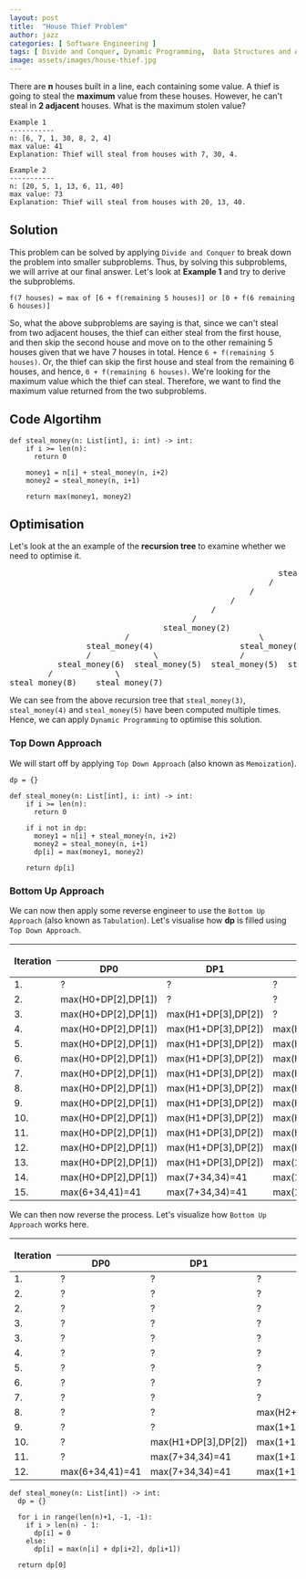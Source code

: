 ```yaml
---
layout: post
title:  "House Thief Problem"
author: jazz
categories: [ Software Engineering ]
tags: [ Divide and Conquer, Dynamic Programming,  Data Structures and Algorithm ]
image: assets/images/house-thief.jpg
---
```


There are **n** houses built in a line, each containing some value. A thief is going to steal the **maximum** value from these houses. However, he can't steal in **2 adjacent** houses. What is the maximum stolen value?

```text
Example 1
-----------
n: [6, 7, 1, 30, 8, 2, 4]
max value: 41
Explanation: Thief will steal from houses with 7, 30, 4.
```

```text
Example 2
-----------
n: [20, 5, 1, 13, 6, 11, 40]
max value: 73
Explanation: Thief will steal from houses with 20, 13, 40.
```

## Solution

This problem can be solved by applying `Divide and Conquer` to break down the problem into smaller subproblems. Thus, by solving this subproblems, we will arrive at our final answer. Let's look at **Example 1** and try to derive the subproblems.

```text
f(7 houses) = max of [6 + f(remaining 5 houses)] or [0 + f(6 remaining 6 houses)]
```

So, what the above subproblems are saying is that, since we can't steal from two adjacent houses, the thief can either steal from the first house, and then skip the second house and move on to the other remaining 5 houses given that we have 7 houses in total. Hence `6 + f(remaining 5 houses)`. Or, the thief can skip the first house and steal from the remaining 6 houses, and hence, `0 + f(remaining 6 houses)`. We're looking for the maximum value which the thief can steal. Therefore, we want to find the maximum value returned from the two subproblems.

## Code Algortihm

```py3
def steal_money(n: List[int], i: int) -> int:
    if i >= len(n):
      return 0

    money1 = n[i] + steal_money(n, i+2)
    money2 = steal_money(n, i+1)

    return max(money1, money2)
```

## Optimisation

Let's look at the an example of the **recursion tree** to examine whether we need to optimise it.

<pre class="p-5 text-white bg-dark">
                                                        steal_money(0)
                                                      /                 \
                                                  /                         \
                                              /                                 \
                                          /                                         \
                                      /                                                 \
                                steal_money(2)                                        steal_money(1)
                        /                           \                                 /             \
                steal_money(4)                  steal_money(3)                   steal_money(3)   steal_money(2)
                /             \                 /           \                    /            \
          steal_money(6)  steal_money(5)  steal_money(5)  steal_money(4)   steal_money(5)   steal_money(4)
        /             \
steal_money(8)    steal_money(7)
</pre>

We can see from the above recursion tree that `steal_money(3)`, `steal_money(4)` and `steal_money(5)` have been computed multiple times. Hence, we can apply `Dynamic Programming` to optimise this solution.

### Top Down Approach

We will start off by applying `Top Down Approach` (also known as `Memoization`).

```py3
dp = {}

def steal_money(n: List[int], i: int) -> int:
    if i >= len(n):
      return 0

    if i not in dp:
      money1 = n[i] + steal_money(n, i+2)
      money2 = steal_money(n, i+1)
      dp[i] = max(money1, money2)

    return dp[i]
```

### Bottom Up Approach

We can now then apply some reverse engineer to use the `Bottom Up Approach` (also known as `Tabulation`). Let's visualise how **dp** is filled using `Top Down Approach`.

<div class="table-responsive">
  <table class="table table-dark table-striped table-sm table-bordered">
    <thead>
      <tr>
        <th rowspan="2">Iteration</th>
        <th colspan="8">Steal Money</th>
      </tr>
      <tr>
        <th>DP0</th>
        <th>DP1</th>
        <th>DP2</th>
        <th>DP3</th>
        <th>DP4</th>
        <th>DP5</th>
        <th>DP6</th>
      </tr>
    </thead>
    <tbody>
      <tr>
        <td>1.</td>
        <td class="bg-danger">?</td>
        <td class="bg-danger">?</td>
        <td class="bg-danger">?</td>
        <td class="bg-danger">?</td>
        <td class="bg-danger">?</td>
        <td class="bg-danger">?</td>
        <td class="bg-danger">?</td>
      </tr>
      <tr>
        <td>2.</td>
        <td class="bg-warning">max(H0+DP[2],DP[1])</td>
        <td class="bg-danger">?</td>
        <td class="bg-danger">?</td>
        <td class="bg-danger">?</td>
        <td class="bg-danger">?</td>
        <td class="bg-danger">?</td>
        <td class="bg-danger">?</td>
      </tr>
      <tr>
        <td>3.</td>
        <td class="bg-warning">max(H0+DP[2],DP[1])</td>
        <td class="bg-warning">max(H1+DP[3],DP[2])</td>
        <td class="bg-danger">?</td>
        <td class="bg-danger">?</td>
        <td class="bg-danger">?</td>
        <td class="bg-danger">?</td>
        <td class="bg-danger">?</td>
      </tr>
      <tr>
        <td>4.</td>
        <td class="bg-warning">max(H0+DP[2],DP[1])</td>
        <td class="bg-warning">max(H1+DP[3],DP[2])</td>
        <td class="bg-warning">max(H2+DP[4],DP[3])</td>
        <td class="bg-danger">?</td>
        <td class="bg-danger">?</td>
        <td class="bg-danger">?</td>
        <td class="bg-danger">?</td>
      </tr>
      <tr>
        <td>5.</td>
        <td class="bg-warning">max(H0+DP[2],DP[1])</td>
        <td class="bg-warning">max(H1+DP[3],DP[2])</td>
        <td class="bg-warning">max(H2+DP[4],DP[3])</td>
        <td class="bg-warning">max(H3+DP[5],DP[4])</td>
        <td class="bg-danger">?</td>
        <td class="bg-danger">?</td>
        <td class="bg-danger">?</td>
      </tr>
      <tr>
        <td>6.</td>
        <td class="bg-warning">max(H0+DP[2],DP[1])</td>
        <td class="bg-warning">max(H1+DP[3],DP[2])</td>
        <td class="bg-warning">max(H2+DP[4],DP[3])</td>
        <td class="bg-warning">max(H3+DP[5],DP[4])</td>
        <td class="bg-warning">max(H4+DP[6],DP[5])</td>
        <td class="bg-danger">?</td>
        <td class="bg-danger">?</td>
      </tr>
      <tr>
        <td>7.</td>
        <td class="bg-warning">max(H0+DP[2],DP[1])</td>
        <td class="bg-warning">max(H1+DP[3],DP[2])</td>
        <td class="bg-warning">max(H2+DP[4],DP[3])</td>
        <td class="bg-warning">max(H3+DP[5],DP[4])</td>
        <td class="bg-warning">max(H4+DP[6],DP[5])</td>
        <td class="bg-warning">max(H5+DP[7],DP[6])</td>
        <td class="bg-danger">?</td>
      </tr>
      <tr>
        <td>8.</td>
        <td class="bg-warning">max(H0+DP[2],DP[1])</td>
        <td class="bg-warning">max(H1+DP[3],DP[2])</td>
        <td class="bg-warning">max(H2+DP[4],DP[3])</td>
        <td class="bg-warning">max(H3+DP[5],DP[4])</td>
        <td class="bg-warning">max(H4+DP[6],DP[5])</td>
        <td class="bg-warning">max(H5+DP[7],DP[6])</td>
        <td class="bg-warning">max(H6+DP[8],DP[7])</td>
      </tr>
       <tr>
        <td>9.</td>
        <td class="bg-warning">max(H0+DP[2],DP[1])</td>
        <td class="bg-warning">max(H1+DP[3],DP[2])</td>
        <td class="bg-warning">max(H2+DP[4],DP[3])</td>
        <td class="bg-warning">max(H3+DP[5],DP[4])</td>
        <td class="bg-warning">max(H4+DP[6],DP[5])</td>
        <td class="bg-warning">max(H5+DP[7],DP[6])</td>
        <td class="bg-success">max(4+0,0)=4</td>
      </tr>
      <tr>
        <td>10.</td>
        <td class="bg-warning">max(H0+DP[2],DP[1])</td>
        <td class="bg-warning">max(H1+DP[3],DP[2])</td>
        <td class="bg-warning">max(H2+DP[4],DP[3])</td>
        <td class="bg-warning">max(H3+DP[5],DP[4])</td>
        <td class="bg-warning">max(H4+DP[6],DP[5])</td>
        <td class="bg-success">max(2+0,4)=4</td>
        <td class="bg-success">max(4+0,0)=4</td>
      </tr>
      <tr>
        <td>11.</td>
        <td class="bg-warning">max(H0+DP[2],DP[1])</td>
        <td class="bg-warning">max(H1+DP[3],DP[2])</td>
        <td class="bg-warning">max(H2+DP[4],DP[3])</td>
        <td class="bg-warning">max(H3+DP[5],DP[4])</td>
        <td class="bg-success">max(8+4,4)=12</td>
        <td class="bg-success">max(2+0,4)=4</td>
        <td class="bg-success">max(4+0,0)=4</td>
      </tr>
      <tr>
        <td>12.</td>
        <td class="bg-warning">max(H0+DP[2],DP[1])</td>
        <td class="bg-warning">max(H1+DP[3],DP[2])</td>
        <td class="bg-warning">max(H2+DP[4],DP[3])</td>
        <td class="bg-success">max(30+4,12)=34</td>
        <td class="bg-success">max(8+4,4)=12</td>
        <td class="bg-success">max(2+0,4)=4</td>
        <td class="bg-success">max(4+0,0)=4</td>
      </tr>
      <tr>
        <td>13.</td>
        <td class="bg-warning">max(H0+DP[2],DP[1])</td>
        <td class="bg-warning">max(H1+DP[3],DP[2])</td>
        <td class="bg-success">max(1+12,34)=34</td>
        <td class="bg-success">max(30+4,12)=34</td>
        <td class="bg-success">max(8+4,4)=12</td>
        <td class="bg-success">max(2+0,4)=4</td>
        <td class="bg-success">max(4+0,0)=4</td>
      </tr>
      <tr>
        <td>14.</td>
        <td class="bg-warning">max(H0+DP[2],DP[1])</td>
        <td class="bg-success">max(7+34,34)=41</td>
        <td class="bg-success">max(1+12,34)=34</td>
        <td class="bg-success">max(30+4,12)=34</td>
        <td class="bg-success">max(8+4,4)=12</td>
        <td class="bg-success">max(2+0,4)=4</td>
        <td class="bg-success">max(4+0,0)=4</td>
      </tr>
      <tr>
        <td>15.</td>
        <td class="bg-success">max(6+34,41)=41</td>
        <td class="bg-success">max(7+34,34)=41</td>
        <td class="bg-success">max(1+12,34)=34</td>
        <td class="bg-success">max(30+4,12)=34</td>
        <td class="bg-success">max(8+4,4)=12</td>
        <td class="bg-success">max(2+0,4)=4</td>
        <td class="bg-success">max(4+0,0)=4</td>
      </tr>
    </tbody>
  </table>
</div>

We can then now reverse the process. Let's visualize how `Bottom Up Approach` works here.

<div class="table-responsive">
  <table class="table table-dark table-striped table-sm table-bordered">
    <thead>
      <tr>
        <th rowspan="2">Iteration</th>
        <th colspan="8">Steal Money</th>
      </tr>
      <tr>
        <th>DP0</th>
        <th>DP1</th>
        <th>DP2</th>
        <th>DP3</th>
        <th>DP4</th>
        <th>DP5</th>
        <th>DP6</th>
        <th>DP7</th>
        <th>DP8</th>
      </tr>
    </thead>
    <tbody>
      <tr>
        <td>1.</td>
        <td class="bg-danger">?</td>
        <td class="bg-danger">?</td>
        <td class="bg-danger">?</td>
        <td class="bg-danger">?</td>
        <td class="bg-danger">?</td>
        <td class="bg-danger">?</td>
        <td class="bg-danger">?</td>
        <td>0</td>
        <td>0</td>
      </tr>
      <tr>
        <td>2.</td>
        <td class="bg-danger">?</td>
        <td class="bg-danger">?</td>
        <td class="bg-danger">?</td>
        <td class="bg-danger">?</td>
        <td class="bg-danger">?</td>
        <td class="bg-danger">?</td>
        <td class="bg-warning">max(H6+DP[8],DP[7])</td>
        <td>0</td>
        <td>0</td>
      </tr>
      <tr>
        <td>2.</td>
        <td class="bg-danger">?</td>
        <td class="bg-danger">?</td>
        <td class="bg-danger">?</td>
        <td class="bg-danger">?</td>
        <td class="bg-danger">?</td>
        <td class="bg-danger">?</td>
        <td class="bg-success">max(4+0,0)=4</td>
        <td>0</td>
        <td>0</td>
      </tr>
      <tr>
        <td>3.</td>
        <td class="bg-danger">?</td>
        <td class="bg-danger">?</td>
        <td class="bg-danger">?</td>
        <td class="bg-danger">?</td>
        <td class="bg-danger">?</td>
        <td class="bg-warning">max(H5+DP[7],DP[6])</td>
        <td class="bg-success">max(4+0,0)=4</td>
        <td>0</td>
        <td>0</td>
      </tr>
      <tr>
        <td>3.</td>
        <td class="bg-danger">?</td>
        <td class="bg-danger">?</td>
        <td class="bg-danger">?</td>
        <td class="bg-danger">?</td>
        <td class="bg-danger">?</td>
        <td class="bg-success">max(2+0,4)=4</td>
        <td class="bg-success">max(4+0,0)=4</td>
        <td>0</td>
        <td>0</td>
      </tr>
      <tr>
        <td>4.</td>
        <td class="bg-danger">?</td>
        <td class="bg-danger">?</td>
        <td class="bg-danger">?</td>
        <td class="bg-danger">?</td>
        <td class="bg-warning">max(H4+DP[6],DP[5])</td>
        <td class="bg-success">max(2+0,4)=4</td>
        <td class="bg-success">max(4+0,0)=4</td>
        <td>0</td>
        <td>0</td>
      </tr>
      <tr>
        <td>5.</td>
        <td class="bg-danger">?</td>
        <td class="bg-danger">?</td>
        <td class="bg-danger">?</td>
        <td class="bg-danger">?</td>
        <td class="bg-success">max(8+4,4)=12</td>
        <td class="bg-success">max(2+0,4)=4</td>
        <td class="bg-success">max(4+0,0)=4</td>
        <td>0</td>
        <td>0</td>
      </tr>
      <tr>
        <td>6.</td>
        <td class="bg-danger">?</td>
        <td class="bg-danger">?</td>
        <td class="bg-danger">?</td>
        <td class="bg-warning">max(H3+DP[5],DP[4])</td>
        <td class="bg-success">max(8+4,4)=12</td>
        <td class="bg-success">max(2+0,4)=4</td>
        <td class="bg-success">max(4+0,0)=4</td>
        <td>0</td>
        <td>0</td>
      </tr>
      <tr>
        <td>7.</td>
        <td class="bg-danger">?</td>
        <td class="bg-danger">?</td>
        <td class="bg-danger">?</td>
        <td class="bg-success">max(30+4,12)=34</td>
        <td class="bg-success">max(8+4,4)=12</td>
        <td class="bg-success">max(2+0,4)=4</td>
        <td class="bg-success">max(4+0,0)=4</td>
        <td>0</td>
        <td>0</td>
      </tr>
      <tr>
        <td>8.</td>
        <td class="bg-danger">?</td>
        <td class="bg-danger">?</td>
        <td class="bg-warning">max(H2+DP[4],DP[3])</td>
        <td class="bg-success">max(30+4,12)=34</td>
        <td class="bg-success">max(8+4,4)=12</td>
        <td class="bg-success">max(2+0,4)=4</td>
        <td class="bg-success">max(4+0,0)=4</td>
        <td>0</td>
        <td>0</td>
      </tr>
      <tr>
        <td>9.</td>
        <td class="bg-danger">?</td>
        <td class="bg-danger">?</td>
        <td class="bg-success">max(1+12,34)=34</td>
        <td class="bg-success">max(30+4,12)=34</td>
        <td class="bg-success">max(8+4,4)=12</td>
        <td class="bg-success">max(2+0,4)=4</td>
        <td class="bg-success">max(4+0,0)=4</td>
        <td>0</td>
        <td>0</td>
      </tr>
      <tr>
        <td>10.</td>
        <td class="bg-danger">?</td>
        <td class="bg-warning">max(H1+DP[3],DP[2])</td>
        <td class="bg-success">max(1+12,34)=34</td>
        <td class="bg-success">max(30+4,12)=34</td>
        <td class="bg-success">max(8+4,4)=12</td>
        <td class="bg-success">max(2+0,4)=4</td>
        <td class="bg-success">max(4+0,0)=4</td>
        <td>0</td>
        <td>0</td>
      </tr>
      <tr>
        <td>11.</td>
        <td class="bg-danger">?</td>
        <td class="bg-success">max(7+34,34)=41</td>
        <td class="bg-success">max(1+12,34)=34</td>
        <td class="bg-success">max(30+4,12)=34</td>
        <td class="bg-success">max(8+4,4)=12</td>
        <td class="bg-success">max(2+0,4)=4</td>
        <td class="bg-success">max(4+0,0)=4</td>
        <td>0</td>
        <td>0</td>
      </tr>
      <tr>
        <td>12.</td>
        <td class="bg-success">max(6+34,41)=41</td>
        <td class="bg-success">max(7+34,34)=41</td>
        <td class="bg-success">max(1+12,34)=34</td>
        <td class="bg-success">max(30+4,12)=34</td>
        <td class="bg-success">max(8+4,4)=12</td>
        <td class="bg-success">max(2+0,4)=4</td>
        <td class="bg-success">max(4+0,0)=4</td>
        <td>0</td>
        <td>0</td>
      </tr>
    </tbody>
  </table>
</div>

```py3
def steal_money(n: List[int]) -> int:
  dp = {}

  for i in range(len(n)+1, -1, -1):
    if i > len(n) - 1:
      dp[i] = 0
    else:
      dp[i] = max(n[i] + dp[i+2], dp[i+1])

  return dp[0]
```
